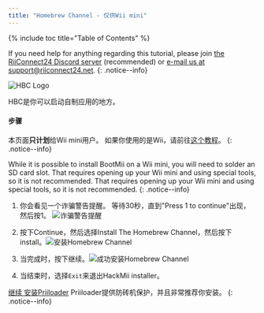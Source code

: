 ```yaml
---
title: "Homebrew Channel - 仅供Wii mini"
---
```


{% include toc title="Table of Contents" %}

If you need help for anything regarding this tutorial, please join [the RiiConnect24 Discord server](https://discord.gg/rc24) (recommended) or [e-mail us at support@riiconnect24.net](mailto:support@riiconnect24.net).
{: .notice--info}

![HBC Logo](/images/hbc.png)

HBC是你可以启动自制应用的地方。

#### 步骤
本页面**只计划**给Wii mini用户。 如果你使用的是Wii，请前往[这个教程](hbc)。
{: .notice--info}

While it is possible to install BootMii on a Wii mini, you will need to solder an SD card slot. That requires opening up your Wii mini and using special tools, so it is not recommended. That requires opening up your Wii mini and using special tools, so it is not recommended.
{: .notice--info}

1. 你会看见一个诈骗警告提醒。 等待30秒，直到"Press 1 to continue"出现，然后按1。 ![诈骗警告提醒](/images/Wii/ScamScreen.png)

1. 按下Continue，然后选择Install The Homebrew Channel，然后按下install。![安装Homebrew Channel](/images/Wii/InstallHomebrewChannel.png)

1. 当完成时，按下继续。![成功安装Homebrew Channel](/images/Wii/SuccessHBC.png)

1. 当结束时，选择`Exit`来退出HackMii installer。

[继续 安装Priiloader](priiloader) Priiloader提供防砖机保护，并且非常推荐你安装。
{: .notice--info}
